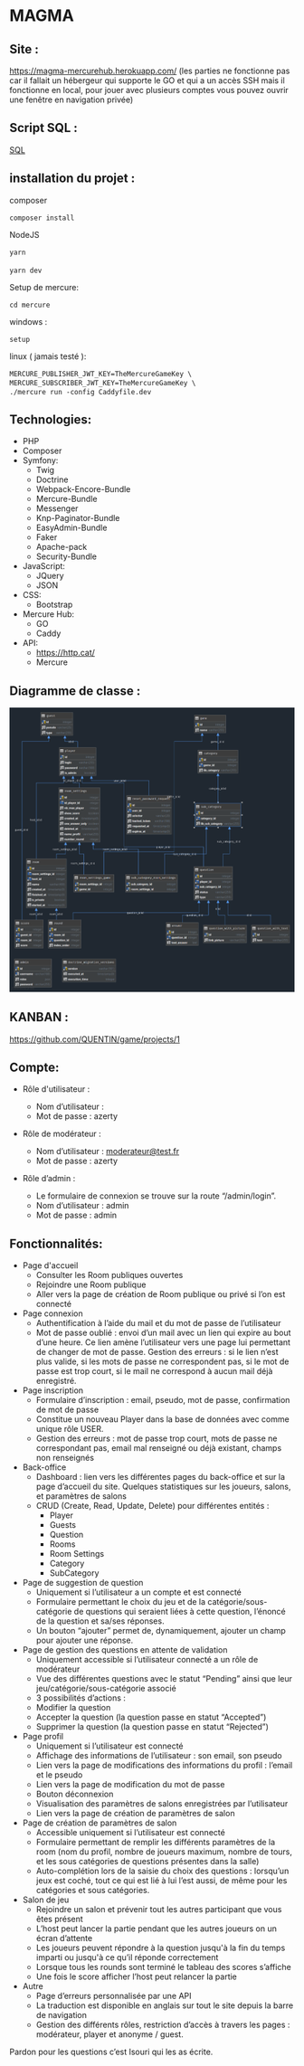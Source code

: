 # MAGMA #

## Site : ## 
https://magma-mercurehub.herokuapp.com/ 
(les parties ne fonctionne pas car il fallait un hébergeur qui supporte le GO et qui a un accès SSH mais il fonctionne en local, pour jouer avec plusieurs comptes vous pouvez ouvrir une fenêtre en navigation privée)

## Script SQL : ##
[SQL](doc/game.sql) 

## installation du projet : ##

composer

    composer install

NodeJS

    yarn

    yarn dev

Setup de mercure:

    cd mercure

windows : 

    setup		

linux ( jamais testé ): 

    MERCURE_PUBLISHER_JWT_KEY=TheMercureGameKey \
    MERCURE_SUBSCRIBER_JWT_KEY=TheMercureGameKey \
    ./mercure run -config Caddyfile.dev



## Technologies: ##
- PHP
- Composer
- Symfony:
    - Twig
    - Doctrine
    - Webpack-Encore-Bundle
    - Mercure-Bundle
    - Messenger
    - Knp-Paginator-Bundle
    - EasyAdmin-Bundle
    - Faker
    - Apache-pack
    - Security-Bundle
- JavaScript:
    - JQuery
    - JSON
- CSS:
    - Bootstrap
- Mercure Hub:
    - GO
    - Caddy
- API:
    - https://http.cat/
    - Mercure

## Diagramme de classe : ##
![alt text](./doc/diagramme_de_classe.png)

## KANBAN : ##
https://github.com/QUENTlN/game/projects/1


## Compte: ##
- Rôle d'utilisateur :
  - Nom d’utilisateur : 
  - Mot de passe : azerty

- Rôle de modérateur :
  - Nom d’utilisateur : moderateur@test.fr
  - Mot de passe : azerty

- Rôle d’admin :
  - Le formulaire de connexion se trouve sur la route “/admin/login”.
  - Nom d’utilisateur : admin
  - Mot de passe : admin
  

## Fonctionnalités: ##
- Page d'accueil
    - Consulter les Room publiques ouvertes
    - Rejoindre une Room publique
    - Aller vers la page de création de Room publique ou privé si l’on est connecté
- Page connexion
    - Authentification à l’aide du mail et du mot de passe de l’utilisateur
    - Mot de passe oublié : envoi d’un mail avec un lien qui expire au bout d’une heure. Ce lien amène l’utilisateur vers une page lui permettant de changer de mot de passe. Gestion des erreurs : si le lien n’est plus valide, si les mots de passe ne correspondent pas, si le mot de passe est trop court, si le mail ne correspond à aucun mail déjà enregistré. 
- Page inscription
    - Formulaire d’inscription : email, pseudo, mot de passe, confirmation de mot de passe
    - Constitue un nouveau Player dans la base de données avec comme unique rôle USER.
    - Gestion des erreurs : mot de passe trop court, mots de passe ne correspondant pas, email mal renseigné ou déjà existant, champs non renseignés
- Back-office
    - Dashboard : lien vers les différentes pages du back-office et sur la page d’accueil du site. Quelques statistiques sur les joueurs, salons, et paramètres de salons
    - CRUD (Create, Read, Update, Delete) pour différentes entités :
        - Player
        - Guests
        - Question
        - Rooms
        - Room Settings
        - Category
        - SubCategory
- Page de suggestion de question
    - Uniquement si l’utilisateur a un compte et est connecté
    - Formulaire permettant le choix du jeu et de la catégorie/sous-catégorie de questions qui seraient liées à cette question, l’énoncé de la question et sa/ses réponses.
    - Un bouton “ajouter” permet de, dynamiquement, ajouter un champ pour ajouter une réponse.
- Page de gestion des questions en attente de validation
    - Uniquement accessible si l’utilisateur connecté a un rôle de modérateur
    - Vue des différentes questions avec le statut “Pending” ainsi que leur jeu/catégorie/sous-catégorie associé
    - 3 possibilités d’actions :
    - Modifier la question
    - Accepter la question (la question passe en statut “Accepted”)
    - Supprimer la question (la question passe en statut “Rejected”)
- Page profil
    - Uniquement si l’utilisateur est connecté
    - Affichage des informations de l’utilisateur : son email, son pseudo
    - Lien vers la page de modifications des informations du profil : l’email et le pseudo
    - Lien vers la page de modification du mot de passe
    - Bouton déconnexion
    - Visualisation des paramètres de salons enregistrées par l’utilisateur
    - Lien vers la page de création de paramètres de salon  
- Page de création de paramètres de salon
    - Accessible uniquement si l’utilisateur est connecté
    - Formulaire permettant de remplir les différents paramètres de la room (nom du profil, nombre de joueurs maximum, nombre de tours, et les sous catégories de questions présentes dans la salle)
    - Auto-complétion lors de la saisie du choix des questions : lorsqu’un jeux est coché, tout ce qui est lié à lui l’est aussi, de même pour les catégories et sous catégories.
- Salon de jeu
    - Rejoindre un salon et prévenir tout les autres participant que vous êtes présent
    - L’host peut lancer la partie pendant que les autres joueurs on un écran d’attente
    - Les joueurs peuvent répondre à la question jusqu'à la fin du temps imparti ou jusqu'à ce qu’il réponde correctement
    - Lorsque tous les rounds sont terminé le tableau des scores s’affiche
    - Une fois le score afficher l’host peut relancer la partie
- Autre
    - Page d’erreurs personnalisée par une API
    - La traduction est disponible en anglais sur tout le site depuis la barre de navigation
    - Gestion des différents rôles, restriction d’accès à travers les pages : modérateur, player et anonyme / guest.
  


Pardon pour les questions c’est Isouri qui les as écrite.
